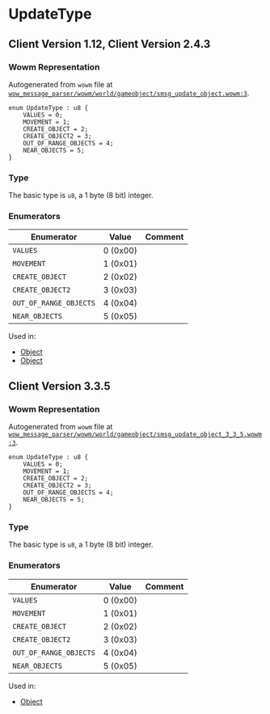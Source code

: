 # UpdateType

## Client Version 1.12, Client Version 2.4.3

### Wowm Representation

Autogenerated from `wowm` file at [`wow_message_parser/wowm/world/gameobject/smsg_update_object.wowm:3`](https://github.com/gtker/wow_messages/tree/main/wow_message_parser/wowm/world/gameobject/smsg_update_object.wowm#L3).

```rust,ignore
enum UpdateType : u8 {
    VALUES = 0;
    MOVEMENT = 1;
    CREATE_OBJECT = 2;
    CREATE_OBJECT2 = 3;
    OUT_OF_RANGE_OBJECTS = 4;
    NEAR_OBJECTS = 5;
}
```
### Type
The basic type is `u8`, a 1 byte (8 bit) integer.
### Enumerators
| Enumerator | Value  | Comment |
| --------- | -------- | ------- |
| `VALUES` | 0 (0x00) |  |
| `MOVEMENT` | 1 (0x01) |  |
| `CREATE_OBJECT` | 2 (0x02) |  |
| `CREATE_OBJECT2` | 3 (0x03) |  |
| `OUT_OF_RANGE_OBJECTS` | 4 (0x04) |  |
| `NEAR_OBJECTS` | 5 (0x05) |  |

Used in:
* [Object](object.md)
* [Object](object.md)

## Client Version 3.3.5

### Wowm Representation

Autogenerated from `wowm` file at [`wow_message_parser/wowm/world/gameobject/smsg_update_object_3_3_5.wowm:3`](https://github.com/gtker/wow_messages/tree/main/wow_message_parser/wowm/world/gameobject/smsg_update_object_3_3_5.wowm#L3).

```rust,ignore
enum UpdateType : u8 {
    VALUES = 0;
    MOVEMENT = 1;
    CREATE_OBJECT = 2;
    CREATE_OBJECT2 = 3;
    OUT_OF_RANGE_OBJECTS = 4;
    NEAR_OBJECTS = 5;
}
```
### Type
The basic type is `u8`, a 1 byte (8 bit) integer.
### Enumerators
| Enumerator | Value  | Comment |
| --------- | -------- | ------- |
| `VALUES` | 0 (0x00) |  |
| `MOVEMENT` | 1 (0x01) |  |
| `CREATE_OBJECT` | 2 (0x02) |  |
| `CREATE_OBJECT2` | 3 (0x03) |  |
| `OUT_OF_RANGE_OBJECTS` | 4 (0x04) |  |
| `NEAR_OBJECTS` | 5 (0x05) |  |

Used in:
* [Object](object.md)

